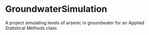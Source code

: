# GroundwaterSimulation
A project simulating levels of arsenic in groundwater for an Applied Statistical Methods class.
